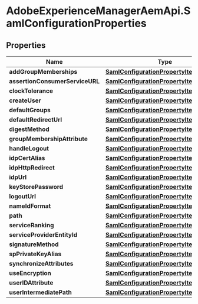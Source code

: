 # AdobeExperienceManagerAemApi.SamlConfigurationProperties

## Properties

Name | Type | Description | Notes
------------ | ------------- | ------------- | -------------
**addGroupMemberships** | [**SamlConfigurationPropertyItemsBoolean**](SamlConfigurationPropertyItemsBoolean.md) |  | [optional] 
**assertionConsumerServiceURL** | [**SamlConfigurationPropertyItemsString**](SamlConfigurationPropertyItemsString.md) |  | [optional] 
**clockTolerance** | [**SamlConfigurationPropertyItemsLong**](SamlConfigurationPropertyItemsLong.md) |  | [optional] 
**createUser** | [**SamlConfigurationPropertyItemsBoolean**](SamlConfigurationPropertyItemsBoolean.md) |  | [optional] 
**defaultGroups** | [**SamlConfigurationPropertyItemsArray**](SamlConfigurationPropertyItemsArray.md) |  | [optional] 
**defaultRedirectUrl** | [**SamlConfigurationPropertyItemsString**](SamlConfigurationPropertyItemsString.md) |  | [optional] 
**digestMethod** | [**SamlConfigurationPropertyItemsString**](SamlConfigurationPropertyItemsString.md) |  | [optional] 
**groupMembershipAttribute** | [**SamlConfigurationPropertyItemsString**](SamlConfigurationPropertyItemsString.md) |  | [optional] 
**handleLogout** | [**SamlConfigurationPropertyItemsBoolean**](SamlConfigurationPropertyItemsBoolean.md) |  | [optional] 
**idpCertAlias** | [**SamlConfigurationPropertyItemsString**](SamlConfigurationPropertyItemsString.md) |  | [optional] 
**idpHttpRedirect** | [**SamlConfigurationPropertyItemsBoolean**](SamlConfigurationPropertyItemsBoolean.md) |  | [optional] 
**idpUrl** | [**SamlConfigurationPropertyItemsString**](SamlConfigurationPropertyItemsString.md) |  | [optional] 
**keyStorePassword** | [**SamlConfigurationPropertyItemsString**](SamlConfigurationPropertyItemsString.md) |  | [optional] 
**logoutUrl** | [**SamlConfigurationPropertyItemsString**](SamlConfigurationPropertyItemsString.md) |  | [optional] 
**nameIdFormat** | [**SamlConfigurationPropertyItemsString**](SamlConfigurationPropertyItemsString.md) |  | [optional] 
**path** | [**SamlConfigurationPropertyItemsArray**](SamlConfigurationPropertyItemsArray.md) |  | [optional] 
**serviceRanking** | [**SamlConfigurationPropertyItemsLong**](SamlConfigurationPropertyItemsLong.md) |  | [optional] 
**serviceProviderEntityId** | [**SamlConfigurationPropertyItemsString**](SamlConfigurationPropertyItemsString.md) |  | [optional] 
**signatureMethod** | [**SamlConfigurationPropertyItemsString**](SamlConfigurationPropertyItemsString.md) |  | [optional] 
**spPrivateKeyAlias** | [**SamlConfigurationPropertyItemsString**](SamlConfigurationPropertyItemsString.md) |  | [optional] 
**synchronizeAttributes** | [**SamlConfigurationPropertyItemsArray**](SamlConfigurationPropertyItemsArray.md) |  | [optional] 
**useEncryption** | [**SamlConfigurationPropertyItemsBoolean**](SamlConfigurationPropertyItemsBoolean.md) |  | [optional] 
**userIDAttribute** | [**SamlConfigurationPropertyItemsString**](SamlConfigurationPropertyItemsString.md) |  | [optional] 
**userIntermediatePath** | [**SamlConfigurationPropertyItemsString**](SamlConfigurationPropertyItemsString.md) |  | [optional] 


